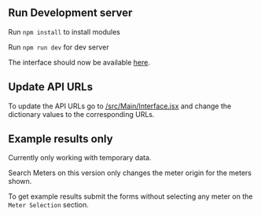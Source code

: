 ## Run Development server
Run `npm install` to install modules

Run `npm run dev` for dev server

The interface should now be available [here](http://localhost:5173/login).

## Update API URLs
To update the API URLs go to [/src/Main/Interface.jsx](https://gitlab.inesctec.pt/cpes/european-projects/enershare/enershare-ui/-/blob/main/src/Main/Interface.jsx) and change the dictionary values to the corresponding URLs.

## Example results only
Currently only working with temporary data.

Search Meters on this version only changes the meter origin for the meters shown.

To get example results submit the forms without selecting any meter on the `Meter Selection` section.